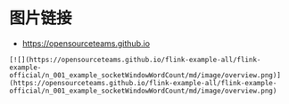 # 图片链接
- https://opensourceteams.github.io

```
[![](https://opensourceteams.github.io/flink-example-all/flink-example-official/n_001_example_socketWindowWordCount/md/image/overview.png)](https://opensourceteams.github.io/flink-example-all/flink-example-official/n_001_example_socketWindowWordCount/md/image/overview.png)

```